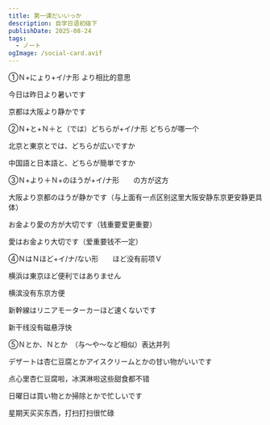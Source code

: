 ```yaml
---
title: 第一课だいいっか
description: 自学日语初级下
publishDate: 2025-08-24
tags:
  - ノート
ogImage: /social-card.avif
---
```

①Ｎ+にょり+イ/ナ形        より相比的意思

今日は昨日より暑いです

京都は大阪より静かです

②Ｎ+と+Ｎ＋と（では）どちらが+イ/ナ形    どちらが哪一个

北京と東京とでは、どちらが広いですか

中国語と日本語と、どちらが簡単ですか

③Ｎ+より＋Ｎ+のほうが+イ/ナ形　　の方が这方

大阪より京都のほうが静かです（与上面有一点区别这里大阪安静东京更安静更具体）

お金より愛の方が大切です（钱重要爱更重要）

愛はお金より大切です（爱重要钱不一定）

④ＮはＮほど+イ/ナ/ない形　　ほど没有前项Ｖ

横浜は東京ほど便利ではありません

横滨没有东京方便

新幹線はリニアモーターカーほど速くないです

新干线没有磁悬浮快

⑤Ｎとか、Ｎとか　（与～や～など相似）表达并列

デザートは杏仁豆腐とかアイスクリームとかの甘い物がいいです

点心里杏仁豆腐啦，冰淇淋啦这些甜食都不错

日曜日は買い物とか掃除とかで忙しいです

星期天买买东西，打扫打扫很忙碌
